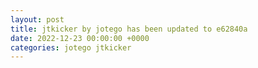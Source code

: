 ```yaml
---
layout: post
title: jtkicker by jotego has been updated to e62840a
date: 2022-12-23 00:00:00 +0000
categories: jotego jtkicker
---
```


